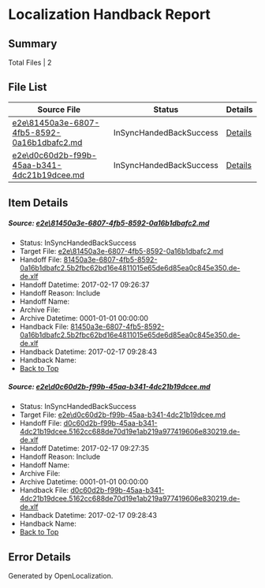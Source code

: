 # <a name='report-top'></a> Localization Handback Report

## Summary
 Total Files | 2

## File List
 Source File | Status | Details 
 ----------- | ------ | ------- 
 [e2e\81450a3e-6807-4fb5-8592-0a16b1dbafc2.md](https://github.com/OpenLocalizationTestOrg/ol-test0/blob/a75c411e9069954daa9aa0bbda0e8a244d4c199d/e2e/81450a3e-6807-4fb5-8592-0a16b1dbafc2.md) | InSyncHandedBackSuccess | [Details](#af3631e995c5bb179e033317f5188eb974e6b5481)
 [e2e\d0c60d2b-f99b-45aa-b341-4dc21b19dcee.md](https://github.com/OpenLocalizationTestOrg/ol-test0/blob/a75c411e9069954daa9aa0bbda0e8a244d4c199d/e2e/d0c60d2b-f99b-45aa-b341-4dc21b19dcee.md) | InSyncHandedBackSuccess | [Details](#f0dae0db426b2f040892e24460af7a90bde027b32)

## Item Details
##### <a name='af3631e995c5bb179e033317f5188eb974e6b5481'></a> Source: [e2e\81450a3e-6807-4fb5-8592-0a16b1dbafc2.md](https://github.com/OpenLocalizationTestOrg/ol-test0/blob/a75c411e9069954daa9aa0bbda0e8a244d4c199d/e2e/81450a3e-6807-4fb5-8592-0a16b1dbafc2.md)
* Status: InSyncHandedBackSuccess
* Target File: [e2e\81450a3e-6807-4fb5-8592-0a16b1dbafc2.md](https://github.com/OpenLocalizationTestOrg/ol-test4-dede/blob/b3d3189153b0abe4da725cb05f5d409dbb26b05d/e2e/81450a3e-6807-4fb5-8592-0a16b1dbafc2.md)
* Handoff File: [81450a3e-6807-4fb5-8592-0a16b1dbafc2.5b2fbc62bd16e4811015e65de6d85ea0c845e350.de-de.xlf](https://github.com/OpenLocalizationTestOrg/ol-test4-handoff/blob/b429fa228072aa41c75fe1b75bd1e94cfe0b4088/ol-handoff/OpenLocalizationTestOrg/ol-test4-dede/xinjiang/ht/81450a3e-6807-4fb5-8592-0a16b1dbafc2.5b2fbc62bd16e4811015e65de6d85ea0c845e350.de-de.xlf)
* Handoff Datetime: 2017-02-17 09:26:37
* Handoff Reason: Include
* Handoff Name: 
* Archive File: 
* Archive Datetime: 0001-01-01 00:00:00
* Handback File: [81450a3e-6807-4fb5-8592-0a16b1dbafc2.5b2fbc62bd16e4811015e65de6d85ea0c845e350.de-de.xlf](https://github.com/OpenLocalizationTestOrg/ol-test4-handback/blob/b84dfe3afbf6edba00565968f9238325446fb912/ol-handback/OpenLocalizationTestOrg/ol-test4-dede/xinjiang/ht/81450a3e-6807-4fb5-8592-0a16b1dbafc2.5b2fbc62bd16e4811015e65de6d85ea0c845e350.de-de.xlf)
* Handback Datetime: 2017-02-17 09:28:43
* Handback Name: 
* [Back to Top](#report-top)

##### <a name='f0dae0db426b2f040892e24460af7a90bde027b32'></a> Source: [e2e\d0c60d2b-f99b-45aa-b341-4dc21b19dcee.md](https://github.com/OpenLocalizationTestOrg/ol-test0/blob/a75c411e9069954daa9aa0bbda0e8a244d4c199d/e2e/d0c60d2b-f99b-45aa-b341-4dc21b19dcee.md)
* Status: InSyncHandedBackSuccess
* Target File: [e2e\d0c60d2b-f99b-45aa-b341-4dc21b19dcee.md](https://github.com/OpenLocalizationTestOrg/ol-test4-dede/blob/b3d3189153b0abe4da725cb05f5d409dbb26b05d/e2e/d0c60d2b-f99b-45aa-b341-4dc21b19dcee.md)
* Handoff File: [d0c60d2b-f99b-45aa-b341-4dc21b19dcee.5162cc688de70d19e1ab219a977419606e830219.de-de.xlf](https://github.com/OpenLocalizationTestOrg/ol-test4-handoff/blob/cbf8ebaab09c9a237b0401390db9aa994e3ef827/ol-handoff/OpenLocalizationTestOrg/ol-test4-dede/xinjiang/ht/d0c60d2b-f99b-45aa-b341-4dc21b19dcee.5162cc688de70d19e1ab219a977419606e830219.de-de.xlf)
* Handoff Datetime: 2017-02-17 09:27:35
* Handoff Reason: Include
* Handoff Name: 
* Archive File: 
* Archive Datetime: 0001-01-01 00:00:00
* Handback File: [d0c60d2b-f99b-45aa-b341-4dc21b19dcee.5162cc688de70d19e1ab219a977419606e830219.de-de.xlf](https://github.com/OpenLocalizationTestOrg/ol-test4-handback/blob/b84dfe3afbf6edba00565968f9238325446fb912/ol-handback/OpenLocalizationTestOrg/ol-test4-dede/xinjiang/ht/d0c60d2b-f99b-45aa-b341-4dc21b19dcee.5162cc688de70d19e1ab219a977419606e830219.de-de.xlf)
* Handback Datetime: 2017-02-17 09:28:43
* Handback Name: 
* [Back to Top](#report-top)


## Error Details

Generated by OpenLocalization.
